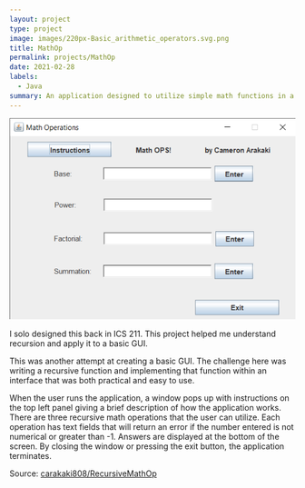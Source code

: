 ```yaml
---
layout: project
type: project
image: images/220px-Basic_arithmetic_operators.svg.png
title: MathOp
permalink: projects/MathOp
date: 2021-02-28
labels:
  - Java
summary: An application designed to utilize simple math functions in a recursive method all packaged within a simple GUI.
---
```


<img class="ui medium right floated rounded image" src="../images/MathOpGUI.png">

I solo designed this back in ICS 211. This project helped me understand recursion and apply it to a basic GUI.

This was another attempt at creating a basic GUI. The challenge here was writing a recursive function and implementing that function within an interface that was both practical and easy to use.

When the user runs the application, a window pops up with instructions on the top left panel giving a brief description of how the application works. There are three recursive math operations that the user can utilize. Each operation has text fields that will return an error if the number entered is not numerical or greater than -1. Answers are displayed at the bottom of the screen. By closing the window or pressing the exit button, the application terminates.
 
Source: <a href="https://github.com/carakaki808/RecursiveMathOp"><i class="large github icon"></i>carakaki808/RecursiveMathOp</a>
